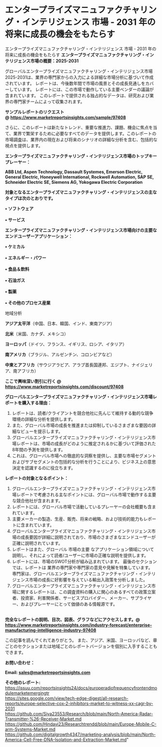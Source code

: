 # エンタープライズマニュファクチャリング・インテリジェンス 市場 - 2031 年の将来に成長の機会をもたらす
エンタープライズマニュファクチャリング・インテリジェンス 市場 - 2031 年の将来に成長の機会をもたらす
<strong><b>エンタープライズマニュファクチャリング・インテリジェンス市場の概要：2025-2031</b></strong>

グローバルエンタープライズマニュファクチャリング・インテリジェンス市場2025-2031は、業界の専門家からの入力による詳細な市場分析に基づいて作成されています。 レポートは、今後数年間で市場の風景とその成長見通しをカバーしています。 レポートには、この市場で動作している主要ベンダーの議論が含まれています。 このレポートで提供される独占的なデータは、研究および業界の専門家チームによって収集されます。

<strong>サンプルレポートのリクエスト @ <a href=https://www.marketreportsinsights.com/sample/97408>https://www.marketreportsinsights.com/sample/97408</a></strong>

さらに、このレポートは新たなトレンド、重要な推進力、課題、機会に焦点を当て、業界で繁栄するために必要なすべてのデータを提供します。このレポートの市場調査は、業界内の現在および将来のシナリオの詳細な分析を含む、包括的な視点を提供します。

<strong>エンタープライズマニュファクチャリング・インテリジェンス市場のトップキープレーヤー：</strong>

<strong>ABB Ltd, Aspen Technology, Dassault Systemes, Emerson Electric, General Electric, Honeywell International, Rockwell Automation, SAP SE, Schneider Electric SE, Siemens AG, Yokogawa Electric Corporation</strong>

<strong><b>対象となるエンタープライズマニュファクチャリング・インテリジェンスの主なタイプは次のとおりです。</b></strong>

<strong>• ソフトウェア<br><br>• サービス</strong>

<strong><b>エンタープライズマニュファクチャリング・インテリジェンス市場向けの主要なエンドユーザーアプリケーション：</b></strong>

<strong>• ケミカル<br><br>• エネルギー・パワー<br><br>• 食品＆飲料<br><br>• 石油ガス<br><br>• 製薬<br><br>• その他のプロセス産業</strong>

 地域分析

<strong><b>アジア太平洋</b></strong>（中国、日本、韓国、インド、東南アジア）

<strong><b>北米</b></strong>（米国、カナダ、メキシコ）

<strong><b>ヨーロッパ</b></strong>（ドイツ、フランス、イギリス、ロシア、イタリア）

<strong><b>南アメリカ</b></strong>（ブラジル、アルゼンチン、コロンビアなど）

<strong><b>中東とアフリカ</b></strong>（サウジアラビア、アラブ首長国連邦、エジプト、ナイジェリア、南アフリカ）

<strong>ここで興味深い割引に行く @ <a href=https://www.marketreportsinsights.com/discount/97408>https://www.marketreportsinsights.com/discount/97408</a></strong>

<strong><b>グローバルエンタープライズマニュファクチャリング・インテリジェンス市場レポートを購入する理由：</b></strong>
<ol>
  <li>レポートは、読者/クライアントを競合他社に先んじて維持する動的な競争環境の詳細な分析を提供します。</li>
  <li>また、グローバル市場の成長を推進または抑制しているさまざまな要因の詳細なビューを提示します。</li>
  <li>グローバルエンタープライズマニュファクチャリング・インテリジェンス市場レポートは、市場の成長がどのように推定されるかに基づいて評価された8年間の予測を提供します。</li>
  <li>これは、グローバル市場への徹底的な洞察を提供し、主要な市場セグメントおよびサブセグメントの包括的な分析を行うことにより、ビジネス上の意思決定を認識するのに役立ちます。</li>
</ol>
<strong><b>レポートの対象となるポイント：</b></strong>
<ol>
  <li>グローバルエンタープライズマニュファクチャリング・インテリジェンス市場レポートで考慮される主なポイントには、グローバル市場で動作する主要な競合他社が含まれます。</li>
  <li>レポートには、グローバル市場で活動しているプレーヤーの会社概要も含まれています。</li>
  <li>主要メーカーの製造、生産、販売、将来の戦略、および技術的能力もレポートに含まれています。</li>
  <li>グローバルエンタープライズマニュファクチャリング・インテリジェンス市場の成長要因が詳細に説明されており、市場のさまざまなエンドユーザーが正確に説明されています。</li>
  <li>レポートはまた、グローバル 市場の主要 なアプリケーション領域について説明し、それによって読者/ユーザーに市場の正確な説明を提供します。</li>
  <li>レポートには、市場のSWOT分析が組み込まれています。 最後のセクションでは、レポートは 業界の専門家や専門家の意見や見解を特集しています。 専門家は、グローバルエンタープライズマニュファクチャリング・インテリジェンス市場の成長に好影響を与えている輸出入政策を分析しました。</li>
  <li>グローバルエンタープライズマニュファクチャリング・インテリジェンス市場に関するレポートは、この調査資料の購入に関心のあるすべての政策立案者、投資家、利害関係者、サービスプロバイダー、メーカー、サプライヤー、およびプレーヤーにとって価値のある情報源です。</li>
</ol><br>
<strong>完全なレポートの説明、目次、図表、グラフなどにアクセスします。@ <a href=https://www.marketreportsinsights.com/industry-forecast/enterprise-manufacturing-intelligence-industry-97408>https://www.marketreportsinsights.com/industry-forecast/enterprise-manufacturing-intelligence-industry-97408</a></strong>

この記事を読んでくれてありがとう。 また、アジア、米国、ヨーロッパなど、章ごとのセクションまたは地域ごとのレポートバージョンを個別に入手することもできます。

<strong><b>お問い合わせ：</b></strong>

<strong>Email: </strong><a href=mailto:sales@marketreportsinsights.com><strong>sales@marketreportsinsights.com</strong></a>

<strong>その他のレポート:</strong>
<br>
<a href=https://issuu.com/reportsinsights24/docs/europeradiofrequencyfrontendmodulemarketemergingtr>https://issuu.com/reportsinsights24/docs/europeradiofrequencyfrontendmodulemarketemergingtr</a>
<br>
<a href=https://sites.google.com/view/tech-edge-digest/all-research-reports/europe-selective-cox-2-inhibitors-market-to-witness-xx-cagr-by-2031>https://sites.google.com/view/tech-edge-digest/all-research-reports/europe-selective-cox-2-inhibitors-market-to-witness-xx-cagr-by-2031</a>
<br>
<a href=https://github.com/Siya23553/Research/blob/main/North-America-Radar-Transmitter-%26-Receiver-Market.md>https://github.com/Siya23553/Research/blob/main/North-America-Radar-Transmitter-%26-Receiver-Market.md</a>
<br>
<a href=https://github.com/Hindavi23/Researchtrendd/blob/main/Europe-Mobile-C-arm-Systems-Market.md>https://github.com/Hindavi23/Researchtrendd/blob/main/Europe-Mobile-C-arm-Systems-Market.md</a>
<br>
<a href=https://github.com/digitalgrowth4347/marketing-analysis/blob/main/North-America-Cell-Free-DNA-Isolation-and-Extraction-Market.md>https://github.com/digitalgrowth4347/marketing-analysis/blob/main/North-America-Cell-Free-DNA-Isolation-and-Extraction-Market.md</a>"
